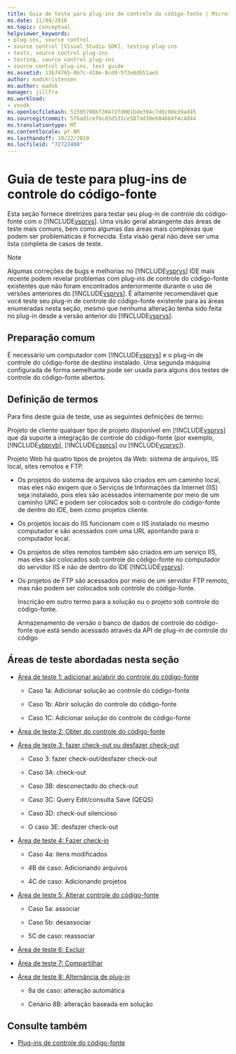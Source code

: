 ```yaml
---
title: Guia de teste para plug-ins de controle do código-fonte | Microsoft Docs
ms.date: 11/04/2016
ms.topic: conceptual
helpviewer_keywords:
- plug-ins, source control
- source control [Visual Studio SDK], testing plug-ins
- tests, source control plug-ins
- testing, source control plug-ins
- source control plug-ins, test guide
ms.assetid: 13b74765-0b7c-418e-8cd9-5f2e8db51ae5
author: madskristensen
ms.author: madsk
manager: jillfra
ms.workload:
- vssdk
ms.openlocfilehash: 51595708bf30472fd001bde394c7d8c80e39ad45
ms.sourcegitcommit: 5f6ad1cefbcd3d531ce587ad30e684684f4c4d44
ms.translationtype: MT
ms.contentlocale: pt-BR
ms.lasthandoff: 10/22/2019
ms.locfileid: "72722408"
---
```

# <a name="test-guide-for-source-control-plug-ins"></a>Guia de teste para plug-ins de controle do código-fonte
Esta seção fornece diretrizes para testar seu plug-in de controle do código-fonte com o [!INCLUDE[vsprvs](../../code-quality/includes/vsprvs_md.md)]. Uma visão geral abrangente das áreas de teste mais comuns, bem como algumas das áreas mais complexas que podem ser problemáticas é fornecida. Esta visão geral não deve ser uma lista completa de casos de teste.

> [!NOTE]
> Algumas correções de bugs e melhorias no [!INCLUDE[vsprvs](../../code-quality/includes/vsprvs_md.md)] IDE mais recente podem revelar problemas com plug-ins de controle do código-fonte existentes que não foram encontrados anteriormente durante o uso de versões anteriores do [!INCLUDE[vsprvs](../../code-quality/includes/vsprvs_md.md)]. É altamente recomendável que você teste seu plug-in de controle do código-fonte existente para as áreas enumeradas nesta seção, mesmo que nenhuma alteração tenha sido feita no plug-in desde a versão anterior do [!INCLUDE[vsprvs](../../code-quality/includes/vsprvs_md.md)].

## <a name="common-preparation"></a>Preparação comum
 É necessário um computador com [!INCLUDE[vsprvs](../../code-quality/includes/vsprvs_md.md)] e o plug-in de controle do código-fonte de destino instalado. Uma segunda máquina configurada de forma semelhante pode ser usada para alguns dos testes de controle do código-fonte abertos.

## <a name="definition-of-terms"></a>Definição de termos
 Para fins deste guia de teste, use as seguintes definições de termo:

 Projeto de cliente qualquer tipo de projeto disponível em [!INCLUDE[vsprvs](../../code-quality/includes/vsprvs_md.md)] que dá suporte à integração de controle do código-fonte (por exemplo, [!INCLUDE[vbprvb](../../code-quality/includes/vbprvb_md.md)], [!INCLUDE[csprcs](../../data-tools/includes/csprcs_md.md)] ou [!INCLUDE[vcprvc](../../code-quality/includes/vcprvc_md.md)]).

 Projeto Web há quatro tipos de projetos da Web: sistema de arquivos, IIS local, sites remotos e FTP.

- Os projetos do sistema de arquivos são criados em um caminho local, mas eles não exigem que o Serviços de Informações da Internet (IIS) seja instalado, pois eles são acessados internamente por meio de um caminho UNC e podem ser colocados sob o controle do código-fonte de dentro do IDE, bem como projetos cliente.

- Os projetos locais do IIS funcionam com o IIS instalado no mesmo computador e são acessados com uma URL apontando para o computador local.

- Os projetos de sites remotos também são criados em um serviço IIS, mas eles são colocados sob controle do código-fonte no computador do servidor IIS e não de dentro do IDE [!INCLUDE[vsprvs](../../code-quality/includes/vsprvs_md.md)].

- Os projetos de FTP são acessados por meio de um servidor FTP remoto, mas não podem ser colocados sob controle do código-fonte.

  Inscrição em outro termo para a solução ou o projeto sob controle do código-fonte.

  Armazenamento de versão o banco de dados de controle do código-fonte que está sendo acessado através da API de plug-in de controle do código

## <a name="test-areas-covered-in-this-section"></a>Áreas de teste abordadas nesta seção

- [Área de teste 1: adicionar ao/abrir do controle do código-fonte](../../extensibility/internals/test-area-1-add-to-open-from-source-control.md)

  - Caso 1a: Adicionar solução ao controle do código-fonte

  - Caso 1b: Abrir solução do controle do código-fonte

  - Caso 1C: Adicionar solução do controle do código-fonte

- [Área de teste 2: Obter do controle do código-fonte](../../extensibility/internals/test-area-2-get-from-source-control.md)

- [Área de teste 3: fazer check-out ou desfazer check-out](../../extensibility/internals/test-area-3-check-out-undo-checkout.md)

  - Caso 3: fazer check-out/desfazer check-out

  - Caso 3A: check-out

  - Caso 3B: desconectado do check-out

  - Caso 3C: Query Edit/consulta Save (QEQS)

  - Caso 3D: check-out silencioso

  - O caso 3E: desfazer check-out

- [Área de teste 4: Fazer check-in](../../extensibility/internals/test-area-4-check-in.md)

  - Caso 4a: itens modificados

  - 4B de caso: Adicionando arquivos

  - 4C de caso: Adicionando projetos

- [Área de teste 5: Alterar controle do código-fonte](../../extensibility/internals/test-area-5-change-source-control.md)

  - Caso 5a: associar

  - Caso 5b: desassociar

  - 5C de caso: reassociar

- [Área de teste 6: Excluir](../../extensibility/internals/test-area-6-delete.md)

- [Área de teste 7: Compartilhar](../../extensibility/internals/test-area-7-share.md)

- [Área de teste 8: Alternância de plug-in](../../extensibility/internals/test-area-8-plug-in-switching.md)

  - 8a de caso: alteração automática

  - Cenário 8B: alteração baseada em solução

## <a name="see-also"></a>Consulte também
- [Plug-ins de controle do código-fonte](../../extensibility/source-control-plug-ins.md)
